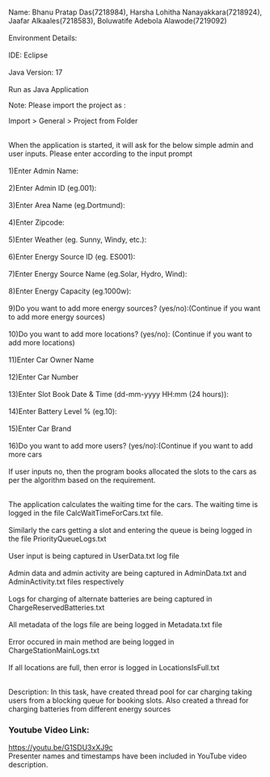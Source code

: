 <br>Name: Bhanu Pratap Das(7218984), Harsha Lohitha Nanayakkara(7218924), Jaafar Alkaales(7218583), Boluwatife Adebola Alawode(7219092)</br>
<br>Environment Details:</br>
<br>IDE: Eclipse</br>
<br>Java Version: 17</br>
<br>Run as Java Application</br>
<p>Note: Please import the project as :

Import > General > Project from Folder</p>

<p><br>When the application is started, it will ask for the below simple admin and user inputs. Please enter according to the input prompt</br>
<br>1)Enter Admin Name:</br>
<br>2)Enter Admin ID (eg.001):</br>
<br>3)Enter Area Name (eg.Dortmund):</br>
<br>4)Enter Zipcode:</br>
<br>5)Enter Weather (eg. Sunny, Windy, etc.):</br>
<br>6)Enter Energy Source ID (eg. ES001):</br>
<br>7)Enter Energy Source Name (eg.Solar, Hydro, Wind):</br>
<br>8)Enter Energy Capacity (eg.1000w):</br>
<br>9)Do you want to add more energy sources? (yes/no):(Continue if you want to add more energy sources)</br> 
<br>10)Do you want to add more locations? (yes/no): (Continue if you want to add more locations)</br>
<br>11)Enter Car Owner Name</br>
<br>12)Enter Car Number</br>
<br>13)Enter Slot Book Date & Time (dd-mm-yyyy HH:mm (24 hours)):</br>
<br>14)Enter Battery Level % (eg.10):</br>
<br>15)Enter Car Brand</br>
<br>16)Do you want to add more users? (yes/no):(Continue if you want to add more cars</br>
<br>If user inputs no, then the program books allocated the slots to the cars as per the algorithm based on the requirement.</br>
</p>
<p><br>The application calculates the waiting time for the cars. The waiting time is logged in the file CalcWaitTimeForCars.txt file.</br>
<br>Similarly the cars getting a slot and entering the queue is being logged in the file PriorityQueueLogs.txt</br>
<br>User input is being captured in UserData.txt log file</br>
<br>Admin data and admin activity are being captured in AdminData.txt and AdminActivity.txt files respectively</br>
<br>Logs for charging of alternate batteries are being captured in ChargeReservedBatteries.txt </br>
<br>All metadata of the logs file are being logged in Metadata.txt file </br>
<br>Error occured in main method are being logged in ChargeStationMainLogs.txt</br>
<br>If all locations are full, then error is logged in LocationsIsFull.txt</br><p>

<br>Description: In this task, have created thread pool for car charging taking users from a blocking queue for booking slots. Also created a thread for charging batteries from different energy sources</br>

<H3>Youtube Video Link:</H3>

<a>https://youtu.be/G1SDU3xXJ9c</a>
<br>Presenter names and timestamps have been included in YouTube video description.</br>

